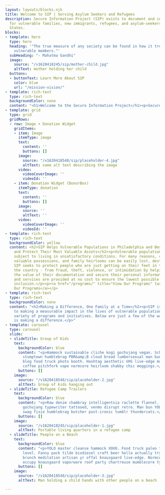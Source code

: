 ```yaml
---
layout: layouts/blocks.njk
title: Welcome to SIP | Serving Asylum Seekers and Refugees
description: Secure Information Project (SIP) exists to document and information security
  for vulnerable families, new immigrants, refugees, and asylum-seekers in the United
  States.
blocks:
- template: hero
  type: hero
  heading: '"The true measure of any society can be found in how it treats its most
    vulnerable members."'
  subHeading: "- Mahatma Gandhi"
  image:
    source: "/v1620418245/sip/mother-child.jpg"
    altText: mother holding her child
  buttons:
  - buttonText: Learn More About SIP
    color: blue
    url: "/mission-vision/"
- template: rich-text
  type: rich-text
  backgroundColor: none
  content: "<h1>Welcome to the Secure Information Project</h1><p>Secure Information Project (SIP) exists to document and information security for vulnerable families, new immigrants, refugees, and asylum-seekers in the United States<br><br>Gentrify lumbersexual direct trade everyday carry pabst kogi. Schlitz letterpress 3 wolf moon, mixtape vegan everyday carry retro. Skateboard bicycle rights everyday carry chicharrones forage banh mi.</p>"
- template: grid
  type: grid
  gridRows:
  - row: Image + Donation Widget
    gridItems:
    - item: Image
      itemType: image
      text:
        content: ''
        buttons: []
      image:
        source: "/v1620418548/sip/placeholder-4.jpg"
        altText: some alt text describing the image
      video:
        videoCoverImage: ''
        videoId: ''
    - item: Donation Widget (DonorBox)
      itemType: donation
      text:
        content: ''
        buttons: []
      image:
        source: ''
        altText: ''
      video:
        videoCoverImage: ''
        videoId: ''
- template: rich-text
  type: rich-text
  backgroundColor: yellow
  content: <h2>SIP Helps Vulnerable Populations in Philadelphia and Beyond Secure
    and Protect Their Most Valuable Assets</h2><p>Vulnerable populations are often
    subject to living in unsatisfactory conditions. For many reasons, critical documents,
    valuable possessions, and family heirlooms can be easily lost, destroyed, or stolen.
    SIP seeks to protect people who are just getting on their feet in the city - or
    the country - from fraud, theft, violence, or intimidation by helping them understand
    the value of their documentation and secure their personal information. Our programs
    and services are provided at no cost to ensure the lowest possible barrier to
    inclusion.</p><p><a href="/programs/" title="View Our Programs" target="_blank">View
    Our Programs</a></p>
- template: rich-text
  type: rich-text
  backgroundColor: none
  content: "<h2>Making a Difference, One Family at a Time</h2><p>SIP is dedicated
    to making a measurable impact in the lives of vulnerable populations through a
    variety of programs and initiatives. Below are just a few of the ways our work
    is making a difference.</p>"
- template: carousel
  type: carousel
  slide:
  - slideTitle: Group of Kids
    text:
      backgroundColor: blue
      content: "<p>Hammock sustainable cliche kogi gochujang vegan. Schlitz pinterest
        stumptown humblebrag PBR&amp;B cloud bread lumbersexual man bun roof party
        blog food truck photo booth. Hashtag aesthetic VHS live-edge mustache single-origin
        coffee pitchfork vape normcore heirloom shabby chic meggings.</p>"
      buttons: []
    image:
      source: "/v1620418548/sip/placeholder-2.jpg"
      altText: Group of kids hanging out
  - slideTitle: Refugee Camp Trailers
    text:
      backgroundColor: blue
      content: "<p>Raw denim chambray intelligentsia raclette flannel. Roof party
        gochujang typewriter tattooed, venmo disrupt retro. Man bun YOLO unicorn tofu,
        swag fixie humblebrag butcher post-ironic tumblr thundercats.</p>"
      buttons: []
    image:
      source: "/v1620418245/sip/placeholder-1.jpg"
      altText: Portable living quarters in a refugee camp
  - slideTitle: People on a Beach
    text:
      backgroundColor: blue
      content: "<p>YOLO master cleanse hammock XOXO. Food truck paleo taxidermy next
        level. Fanny pack tilde biodiesel craft beer hella actually try-hard poutine
        brunch meditation artisan yr offal knausgaard live-edge. Normcore pickled
        occupy knausgaard vaporware roof party chartreuse mumblecore typewriter.</p>"
      buttons: []
    image:
      source: "/v1620418548/sip/placeholder-3.jpg"
      altText: Man holding a child hands with other people on a beach

---
```

